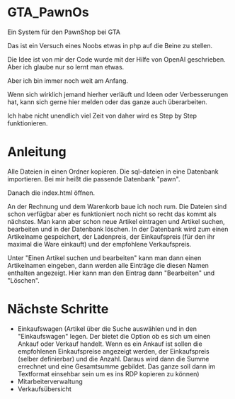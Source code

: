 # GTA_PawnOs
Ein System für den PawnShop bei GTA

Das ist ein Versuch eines Noobs etwas in php auf die Beine zu stellen.

Die Idee ist von mir der Code wurde mit der Hilfe von OpenAI geschrieben. Aber ich glaube nur so lernt man etwas.

Aber ich bin immer noch weit am Anfang.

Wenn sich wirklich jemand hierher verläuft und Ideen oder Verbesserungen hat, kann sich gerne hier melden oder das ganze auch überarbeiten.

Ich habe nicht unendlich viel Zeit von daher wird es Step by Step funktionieren.


# Anleitung

Alle Dateien in einen Ordner kopieren.
Die sql-dateien in eine Datenbank importieren. Bei mir heißt die passende Datenbank "pawn".

Danach die index.html öffnen.

An der Rechnung und dem Warenkorb baue ich noch rum. Die Dateien sind schon verfügbar aber es funktioniert noch nicht so recht das kommt als nächstes.
Man kann aber schon neue Artikel eintragen und Artikel suchen, bearbeiten und in der Datenbank löschen.
In der Datenbank wird zum einen Artikelname gespeichert, der Ladenpreis, der Einkaufspreis (für den ihr maximal die Ware einkauft) und der empfohlene Verkaufspreis.

Unter "Einen Artikel suchen und bearbeiten" kann man dann einen Artikelnamen eingeben, dann werden alle Einträge die diesen Namen enthalten angezeigt. Hier kann man den Eintrag dann "Bearbeiten" und "Löschen".

# Nächste Schritte

* Einkaufswagen
  (Artikel über die Suche auswählen und in den "Einkaufswagen" legen. Der bietet die Option ob es sich um einen Ankauf oder Verkauf handelt. Wenn es ein Ankauf ist sollen die empfohlenen Einkaufspreise angezeigt werden, der Einkaufspreis (selber definierbar) und die Anzahl. Daraus wird dann die Summe errechnet und eine Gesamtsumme gebildet. Das ganze soll dann im Textformat einsehbar sein um es ins RDP kopieren zu können)
* Mitarbeiterverwaltung
* Verkaufsübersicht
